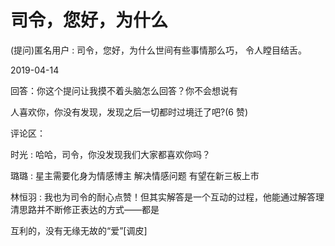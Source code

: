 # 司令，您好，为什么

(提问)匿名用户 : 司令，您好，为什么世间有些事情那么巧， 令人瞠目结舌。

2019-04-14

回答：你这个提问让我摸不着头脑怎么回答？你不会想说有

人喜欢你，你没有发现，发现之后一切都时过境迁了吧?(6 赞)

评论区：

时光 : 哈哈，司令，你没发现我们大家都喜欢你吗？

璐璐 : 星主需要化身为情感博主 解决情感问题 有望在新三板上市

林恒羽 : 我也为司令的耐心点赞！但其实解答是一个互动的过程，他能通过解答理清思路并不断修正表达的方式——都是

互利的，没有无缘无故的“爱”[调皮]